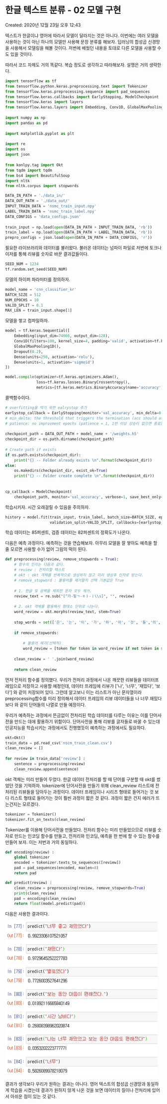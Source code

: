 # 한글 텍스트 분류 - 02 모델 구현

Created: 2020년 12월 23일 오후 12:43

텍스트가 한글이냐 영어에 따라서 모델이 달라지는 것은 아니다. 이번에는 여러 모델을 사용하는 것이 아닌 하나의 모델만 사용해 문장 분류를 해보자. 딥러닝의 합성곱 신경망을 사용해서 모델링을 해볼 것이다. 저번에 배웠던 내용을 토대로 다른 모델을 사용할 수도 있을 것이다.

따라서 코드 자체도 거의 똑같다. 복습 정도로 생각하고 따라해보자. 설명은 거의 생략한다.

```python
import tensorflow as tf
from tensorflow.python.keras.preprocessing.text import Tokenizer
from tensorflow.keras.preprocessing.sequence import pad_sequences
from tensorflow.keras.callbacks import EarlyStopping, ModelCheckpoint
from tensorflow.keras import layers
from tensorflow.keras.layers import Embedding, Conv1D, GlobalMaxPooling1D, Dropout, Dense

import numpy as np
import pandas as pd

import matplotlib.pyplot as plt

import re
import os
import json

from konlpy.tag import Okt
from tqdm import tqdm
from bs4 import BeautifulSoup
import nltk
from nltk.corpus import stopwords
```

```python
DATA_IN_PATH = './data_in/'
DATA_OUT_PATH = './data_out/'
INPUT_TRAIN_DATA = 'nsmc_train_input.npy'
LABEL_TRAIN_DATA = 'nsmc_train_label.npy'
DATA_CONFIGS = 'data_configs.json'

train_input = np.load(open(DATA_IN_PATH + INPUT_TRAIN_DATA, 'rb'))
train_label = np.load(open(DATA_IN_PATH + LABEL_TRAIN_DATA, 'rb'))
prepro_configs = json.load(open(DATA_IN_PATH + DATA_CONFIGS, 'r'))
```

필요한 라이브러리와 데이터를 불러왔다. 불러온 데이터는 넘파이 파일로 저번에 토크나이저를 통해 리뷰를 숫자로 바꾼 결과값들이다.

```python
SEED_NUM = 1234
tf.random.set_seed(SEED_NUM)
```

모델의 하이퍼 파라미터를 정의하자.

```python
model_name = 'cnn_classifier_kr'
BATCH_SIZE = 512
NUM_EPOCHS = 10
VALID_SPLIT = 0.1
MAX_LEN = train_input.shape[1]
```

모델을 쌓고 컴파일하자.

```python
model = tf.keras.Sequential([
    Embedding(input_dim=74066, output_dim=128),
    Conv1D(filters=100, kernel_size=4, padding='valid', activation=tf.keras.activations.relu),
    GlobalMaxPooling1D(),
    Dropout(0.2),
    Dense(units=250, activation='relu'),
    Dense(units=1, activation='sigmoid')
])
```

```python
model.compile(optimizer=tf.keras.optimizers.Adam(),
              loss=tf.keras.losses.BinaryCrossentropy(),
              metrics=[tf.keras.metrics.BinaryAccuracy(name='accuracy')])
```

콜백함수이다.

```python
# overfitting을 막기 위한 ealrystop 추가
earlystop_callback = EarlyStopping(monitor='val_accuracy', min_delta=0.0001,patience=2)
# min_delta: the threshold that triggers the termination (acc should at least improve 0.0001)
# patience: no improvment epochs (patience = 1, 1번 이상 상승이 없으면 종료)\

checkpoint_path = DATA_OUT_PATH + model_name + '/weights.h5'
checkpoint_dir = os.path.dirname(checkpoint_path)

# Create path if exists
if os.path.exists(checkpoint_dir):
    print("{} -- Folder already exists \n".format(checkpoint_dir))
else:
    os.makedirs(checkpoint_dir, exist_ok=True)
    print("{} -- Folder create complete \n".format(checkpoint_dir))
    

cp_callback = ModelCheckpoint(
    checkpoint_path, monitor='val_accuracy', verbose=1, save_best_only=True, save_weights_only=True)
```

학습시키자. 시간 오래걸릴 수 있음을 주의하자.

```python
history = model.fit(train_input, train_label, batch_size=BATCH_SIZE, epochs=NUM_EPOCHS,
                    validation_split=VALID_SPLIT, callbacks=[earlystop_callback, cp_callback])
```

학습 데이터는 85퍼센트, 검증 데이터는 82퍼센트의 정확도가 나온다.

다음은 예측 과정이다. 예측하는 것을 연습해보자. 아무리 모델을 잘 쌓아도 예측을 할 줄 모르면 사용할 수가 없어 그림의 떡이 된다.

```python
def preprocessing(review, remove_stopwords = True):
    # 함수의 인자는 다음과 같다.
    # review : 전처리할 텍스트
    # okt : okt 객체를 반복적으로 생성하지 않고 미리 생성후 인자로 받는다.
    # remove_stopword : 불용어를 제거할지 선택 기본값은 True
    
    # 1. 한글 및 공백을 제외한 문자 모두 제거.
    review_text = re.sub("[^가-힣ㄱ-ㅎㅏ-ㅣ\\s]", "", review)
    
    # 2. okt 객체를 활용해서 형태소 단위로 나눈다.
    word_review = okt.morphs(review_text, stem=True)
    
    stop_words = set(['은', '는', '이', '가', '하', '아', '것', '들','의', '있', '되', '수', '보', '주', '등', '한'])
    
    if remove_stopwords:
        
        # 불용어 제거(선택적)
        word_review = [token for token in word_review if not token in stop_words]
    
    clean_review = ' '.join(word_review)

    return clean_review
```

먼저 전처리 함수를 정의했다. 우리가 전처리 과정에서 나온 깨끗한 리뷰들을 데이터프레임으로 저장하고 사용할 예정인데, 데이터 프레임에 리뷰가 ['나', '너무', '재밌다', '보다'] 와 같이 저장되어 있다. 그런데 알고보니 이는 리스트가 아닌 문자열이라 preprocessing함수를 미리 정의해서 데이터 프레임의 리뷰 데이터들을 나 너무 재밌다 보다 와 같이 단어들의 나열로 만들 예정이다.

우리가 예측하는 과정에서 뜬금없이 전처리된 학습 데이터를 다루는 이유는 이를 단어사전을 만드는 데에 활용하기 위함이다. 단어사전을 통해 리뷰를 글자들로 바꿀 수 있는데 인공지능을 학습시키는 과정에서도 진행했듯이 예측하는 과정에서도 필요하다.

```python
okt=Okt()
train_data = pd.read_csv('nscm_train_clean.csv')
clean_review = []

for review in train_data['review'] :
    sentence = preprocessing(review)
    clean_review.append(sentence)
```

okt 객체는 미리 만들어 두었다. 한글 데이터 전처리를 할 때 단어를 구분할 때 okt를 썼었던 것을 기억하자. tokenizer에 단어사전을 만들기 위해 clean_review 리스트에 전처리된 리뷰들을 담아두는 과정이다. 데이터 프레임이나 시리즈 형태로 들어가는 것 보다 리스트 형태로 들어가는 것이 훨씬 과정이 짧은 것 같다. 과정이 짧은 건지 에러가 뜨는건지는 모르겠다.

```python
tokenizer = Tokenizer()
tokenizer.fit_on_texts(clean_review)
```

Tokenizer를 이용해 단어사전을 만들었다. 전처리 함수는 미리 만들었으므로 리뷰를 숫자로 만드는 인코딩 함수를 만들고, 전처리와 인코딩, 예측을 한 번에 할 수 있는 함수를 만들어 보자. 이는 저번과 거의 동일하다.

```python
def encoding(review) :
    global tokenizer
    encoded = tokenizer.texts_to_sequences([review])
    pad = pad_sequences(encoded, maxlen=8)
    return pad
```

```python
def predict(review) :
    clean_review = preprocessing(review, remove_stopwords=True)
    print(clean_review)
    pad = encoding(clean_review)
    return float(model.predict(pad))
```

다음은 사용한 결과이다.

![predict](./images/ko_predict.png)

결과가 생각보다 우리가 원하는 결과는 아니다. 영어 텍스트의 합성곱 신경망과 동일하게 학습을 시켰는데 결과가 원하지 않게 나온 것을 보면 데이터의 질이나 전처리에 있어서 아쉬운 점이 있는 것 같다.